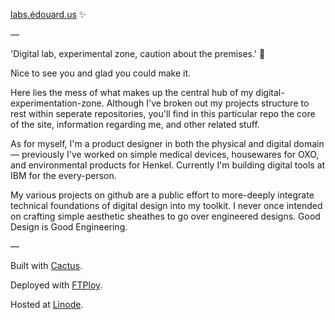 [labs.édouard.us](http://labs.edouard.us/ "labs.édouard.us") :sparkles:

—

'Digital lab, experimental zone, caution about the premises.' :construction:

Nice to see you and glad you could make it. 

Here lies the mess of what makes up the central hub of my digital-experimentation-zone. Although I've broken out my projects structure to rest within seperate repositories, you'll find in this particular repo the core of the site, information regarding me, and other related stuff.

As for myself, I'm a product designer in both the physical and digital domain — previously I've worked on simple medical devices, housewares for OXO, and environmental products for Henkel. Currently I'm building digital tools at IBM for the every-person.

My various projects on github are a public effort to more-deeply integrate technical foundations of digital design into my toolkit. I never once intended on crafting simple aesthetic sheathes to go over engineered designs. Good Design is Good Engineering.

—

Built with [Cactus](http://cactusformac.com/docs/).

Deployed with [FTPloy](https://ftploy.com/).

Hosted at [Linode](https://www.linode.com).
